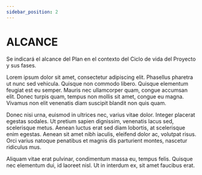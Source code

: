 ```yaml
---
sidebar_position: 2
---
```


# ALCANCE 

Se indicará el alcance del Plan en el contexto del Ciclo de vida del Proyecto y sus fases.

Lorem ipsum dolor sit amet, consectetur adipiscing elit. Phasellus pharetra ut nunc sed vehicula. Quisque non commodo libero. Quisque elementum feugiat est eu semper. Mauris nec ullamcorper quam, congue accumsan elit. Donec turpis quam, tempus non mollis sit amet, congue eu magna. Vivamus non elit venenatis diam suscipit blandit non quis quam.

Donec nisi urna, euismod in ultrices nec, varius vitae dolor. Integer placerat egestas sodales. Ut pretium sapien dignissim, venenatis lacus sed, scelerisque metus. Aenean luctus erat sed diam lobortis, at scelerisque enim egestas. Aenean sit amet nibh iaculis, eleifend dolor ac, volutpat risus. Orci varius natoque penatibus et magnis dis parturient montes, nascetur ridiculus mus.

Aliquam vitae erat pulvinar, condimentum massa eu, tempus felis. Quisque nec elementum dui, id laoreet nisl. Ut in interdum ex, sit amet faucibus erat.